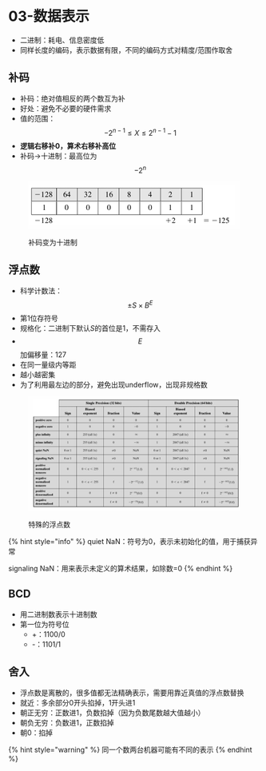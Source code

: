 # 03-数据表示

* 二进制：耗电、信息密度低
* 同样长度的编码，表示数据有限，不同的编码方式对精度/范围作取舍

## 补码

* 补码：绝对值相反的两个数互为补
* 好处：避免不必要的硬件需求
* 值的范围：$$-2^{n-1} \le X \le 2^{n-1}-1$$
* **逻辑右移补0，算术右移补高位**
* 补码->十进制：最高位为$$-2^n$$

<figure><img src="../../.gitbook/assets/coa-03-complement-to-decimal.png" alt=""><figcaption><p>补码变为十进制</p></figcaption></figure>

## 浮点数

* 科学计数法：$$\pm S \times B^E$$
* 第1位存符号
* 规格化：二进制下默认$S$的首位是1，不需存入
* $$E$$加偏移量：127
* 在同一量级内等距
* 越小越密集
* 为了利用最左边的部分，避免出现underflow，出现非规格数

<figure><img src="../../.gitbook/assets/coa-03-float.png" alt=""><figcaption><p>特殊的浮点数</p></figcaption></figure>

{% hint style="info" %}
quiet NaN：符号为0，表示未初始化的值，用于捕获异常

signaling NaN：用来表示未定义的算术结果，如除数=0
{% endhint %}

## BCD

* 用二进制数表示十进制数
* 第一位为符号位
  * +：1100/0
  * -：1101/1

## 舍入

* 浮点数是离散的，很多值都无法精确表示，需要用靠近真值的浮点数替换
* 就近：多余部分0开头掐掉，1开头进1
* 朝正无穷：正数进1，负数掐掉（因为负数尾数越大值越小）
* 朝负无穷：负数进1，正数掐掉
* 朝0：掐掉

{% hint style="warning" %}
同一个数两台机器可能有不同的表示
{% endhint %}
